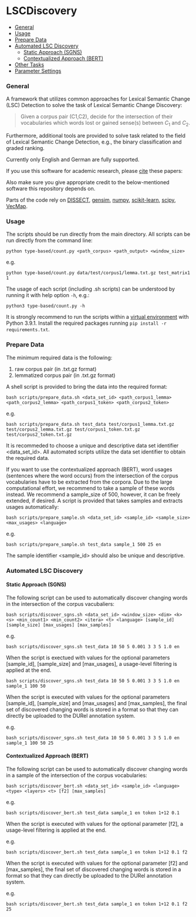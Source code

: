 # LSCDiscovery

  * [General](#general)
  * [Usage](#usage)
  * [Prepare Data](#prepare-data)
  * [Automated LSC Discovery](#automated-lsc-discovery)
    + [Static Approach (SGNS)](#static-approach)
    + [Contextualized Approach (BERT)](#contextualized-approach)
  * [Other Tasks](#other-tasks)
  * [Parameter Settings](#parameter-settings)


### General

A framework that utilizes common approaches for Lexical Semantic Change (LSC) Detection to solve the task of Lexical Semantic Change Discovery:
> Given a corpus pair (C1,C2), decide for the intersection of their vocabularies which words lost or gained sense(s) between $C_1$ and $C_2$.

Furthermore, additional tools are provided to solve task related to the field of Lexical Semantic Change Detection, e.g., the binary classification and graded ranking.

Currently only English and German are fully supported. 

If you use this software for academic research, please [cite](#bibtex) these papers:

Also make sure you give appropriate credit to the below-mentioned software this repository depends on.

Parts of the code rely on [DISSECT](https://github.com/composes-toolkit/dissect), [gensim](https://github.com/rare-technologies/gensim), [numpy](https://pypi.org/project/numpy/), [scikit-learn](https://pypi.org/project/scikit-learn/), [scipy](https://pypi.org/project/scipy/), [VecMap](https://github.com/artetxem/vecmap).


### Usage

The scripts should be run directly from the main directory. All scripts can be run directly from the command line:

	python type-based/count.py <path_corpus> <path_output> <window_size>

e.g.

	python type-based/count.py data/test/corpus1/lemma.txt.gz test_matrix1 1

The usage of each script (including .sh scripts) can be understood by running it with help option `-h`, e.g.:

	python3 type-based/count.py -h

It is strongly recommend to run the scripts within a [virtual environment](https://pypi.org/project/virtualenv/) with Python 3.9.1. Install the required packages running `pip install -r requirements.txt`.


### Prepare Data

The minimum required data is the following:
1. raw corpus pair (in .txt.gz format)
2. lemmatized corpus pair (in .txt.gz format)

A shell script is provided to bring the data into the required format:

	bash scripts/prepare_data.sh <data_set_id> <path_corpus1_lemma> <path_corpus2_lemma> <path_corpus1_token> <path_corpus2_token> 
	
e.g.

	bash scripts/prepare_data.sh test_data test/corpus1_lemma.txt.gz test/corpus2_lemma.txt.gz test/corpus1_token.txt.gz test/corpus2_token.txt.gz

It is recommeded to choose a unique and descriptive data set identifier <data_set_id>. All automated scripts utilize the data set identifier to obtain the required data. 

If you want to use the contextualized approach (BERT), word usages (sentences where the word occurs) from the intersection of the corpus vocabularies have to be extracted from the corpora. Due to the large computational effort, we recommend to take a sample of these words instead. We recommend a sample_size of 500, however, it can be freely extended, if desired. A script is provided that takes samples and extracts usages automatically:

	bash scripts/prepare_sample.sh <data_set_id> <sample_id> <sample_size> <max_usages> <language>
	
e.g.

	bash scripts/prepare_sample.sh test_data sample_1 500 25 en

The sample identifier <sample_id> should also be unique and descriptive. 

### Automated LSC Discovery

#### Static Approach (SGNS)

The following script can be used to automatically discover changing words in the intersection of the corpus vacubaliers:

	bash scripts/discover_sgns.sh <data_set_id> <window_size> <dim> <k> <s> <min_count1> <min_count2> <itera> <t> <language> [sample_id] [sample_size] [max_usages] [max_samples]

e.g.
	
	bash scripts/discover_sgns.sh test_data 10 50 5 0.001 3 3 5 1.0 en
	
When the script is exectued with values for the optional parameters [sample_id], [sample_size] and [max_usages], a usage-level filtering is applied at the end.

	bash scripts/discover_sgns.sh test_data 10 50 5 0.001 3 3 5 1.0 en sample_1 100 50
	

When the script is executed with values for the optional parameters [sample_id], [sample_size] and [max_usages] and [max_samples], the final set of discovered changing words is stored in a format so that they can directly be uploaded to the DURel annotation system.

e.g.

	bash scripts/discover_sgns.sh test_data 10 50 5 0.001 3 3 5 1.0 en sample_1 100 50 25
	
	
#### Contextualized Approach (BERT)

The following script can be used to automatically discover changing words in a sample of the intersection of the corpus vocabularies:

	bash scripts/discover_bert.sh <data_set_id> <sample_id> <language> <type> <layers> <t> [f2] [max_samples]
	
e.g.

	bash scripts/discover_bert.sh test_data sample_1 en token 1+12 0.1

When the script is executed with values for the optional parameter [f2], a usage-level filtering is applied at the end.

e.g.

	bash scripts/discover_bert.sh test_data sample_1 en token 1+12 0.1 f2

When the script is executed with values for the optional parameter [f2] and [max_samples], the final set of discovered changing words is stored in a format so that they can directly be uploaded to the DURel annotation system.

e.g.

	bash scripts/discover_bert.sh test_data sample_1 en token 1+12 0.1 f2 25
	
	
